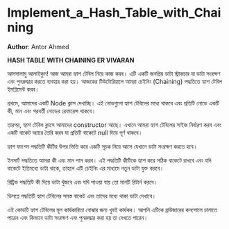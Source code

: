 # Implement_a_Hash_Table_with_Chaining

**Author**: Antor Ahmed



**HASH TABLE WITH CHAINING ER VIVARAN**

আসসালামু আলাইকুম! আজ আমরা হ্যাশ টেবিল নিয়ে কাজ করব। এটি একটি জনপ্রিয় ডাটা স্ট্রাকচার যা ডাটা সংরক্ষণ এবং পুনরুদ্ধার করতে ব্যবহার করা হয়। আজকের টিউটোরিয়ালে আমরা চেইনিং (Chaining) পদ্ধতিতে হ্যাশ টেবিল ইমপ্লিমেন্ট করব।

প্রথমে, আমাদের একটি Node ক্লাস দেখাচ্ছি। এই নোডগুলো হ্যাশ টেবিলের মধ্যে থাকবে এবং প্রতিটি নোডে একটি কী, মান এবং পরবর্তী নোডের রেফারেন্স থাকবে।

তারপর, হ্যাশ টেবিল ক্লাসে আমাদের constructor আছে। এখানে আমরা হ্যাশ টেবিলের সাইজ নির্ধারণ করব এবং একটি বাকেট অ্যারে তৈরি করব যা প্রতিটি বাকেটে null দিয়ে পূর্ণ থাকবে।

হ্যাশ ফাংশন পদ্ধতিটি কীটির উপর ভিত্তি করে একটি সূচক নিয়ে আসে যেখানে ডাটা সংরক্ষণ করতে হবে।

ইনসার্ট পদ্ধতিতে আমরা কী এবং মান পাস করব। এই পদ্ধতিটি কীটিকে হ্যাশ করে সঠিক বাকেটে রাখবে এবং যদি বাকেটে ইতিমধ্যে ডাটা থাকে, তাহলে এটি চেইনিং এর মাধ্যমে নতুন ডাটা যুক্ত করবে।

রিট্রিভ পদ্ধতিটি কী দিয়ে ডাটা খুঁজবে এবং যদি পাওয়া যায় তো মানটি রিটার্ন করবে।

ডিসপ্লে পদ্ধতিটি হ্যাশ টেবিলের সমস্ত বাকেট এবং তাদের মধ্যে থাকা ডাটা দেখাবে।

এই কোডটি হ্যাশ টেবিলের মূল কার্যকারিতা বোঝার জন্য খুবই কার্যকর। আপনি এটিকে ব্রাউজারের কনসোলে চালাতে পারেন এবং কিভাবে ডাটা সংরক্ষণ এবং পুনরুদ্ধার করা হয় তা দেখতে পারেন।